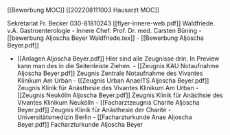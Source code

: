 [[Bewerbung MOC]]
[[202208111003 Hausarzt MOC]]

Sekretariat Fr. Becker 030-81810243
[[flyer-innere-web.pdf]]
Waldfriede. v.A. Gastroenterologie
			- Innere Chef: Prof. Dr. med. Carsten Büning
			- [[bewerbung Aljoscha Beyer Waldfriede.tex]]
			- [[Bewerbung Aljoscha Beyer.pdf]]

- [[Anlagen Aljoscha Beyer.pdf]] Hier sind alle Zeugnisse drin. In Preview kann man des in die Seitenleiste Ziehen.
		- [[Zeugnis KAU Notaufnahme Aljoscha Beyer.pdf]] Zeugnis Zentrale Notaufnahme des Vivantes Klinikum Am Urban
		- [[Zeugnis Urban AnaeITS Aljoscha Beyer.pdf]] Zeugnis Klinik für Anästhesie des Vivantes Klinikum Am Urban
		- [[Zeugnis Neukölln Aljoscha Beyer.pdf]] Zeugnis Klinik für Anästhsie des Vivantes Klinikum Neukölln
		- [[Facharztzeugnis Charite Aljoscha Beyer.pdf]] Zeugnis Klinik für Anästhesie der Charite - Universitätsmedizin Berlin
		- [[Facharzturkunde Anae Aljoscha Beyer.pdf]] Facharzturkunde Aljoscha Beyer